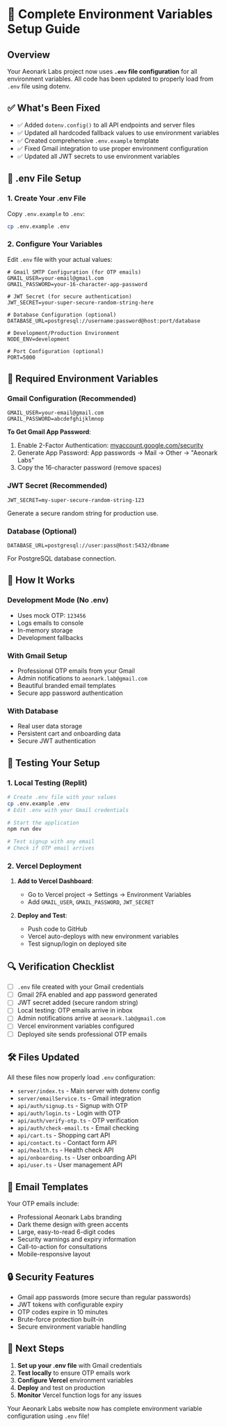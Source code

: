 # 🔧 Complete Environment Variables Setup Guide

## Overview
Your Aeonark Labs project now uses **`.env` file configuration** for all environment variables. All code has been updated to properly load from `.env` file using dotenv.

## ✅ What's Been Fixed
- ✅ Added `dotenv.config()` to all API endpoints and server files
- ✅ Updated all hardcoded fallback values to use environment variables
- ✅ Created comprehensive `.env.example` template
- ✅ Fixed Gmail integration to use proper environment configuration
- ✅ Updated all JWT secrets to use environment variables

## 📄 .env File Setup

### 1. Create Your .env File
Copy `.env.example` to `.env`:
```bash
cp .env.example .env
```

### 2. Configure Your Variables
Edit `.env` file with your actual values:

```env
# Gmail SMTP Configuration (for OTP emails)
GMAIL_USER=your-email@gmail.com
GMAIL_PASSWORD=your-16-character-app-password

# JWT Secret (for secure authentication)
JWT_SECRET=your-super-secure-random-string-here

# Database Configuration (optional)
DATABASE_URL=postgresql://username:password@host:port/database

# Development/Production Environment
NODE_ENV=development

# Port Configuration (optional)
PORT=5000
```

## 🔑 Required Environment Variables

### Gmail Configuration (Recommended)
```env
GMAIL_USER=your-email@gmail.com
GMAIL_PASSWORD=abcdefghijklmnop
```

**To Get Gmail App Password**:
1. Enable 2-Factor Authentication: [myaccount.google.com/security](https://myaccount.google.com/security)
2. Generate App Password: App passwords → Mail → Other → "Aeonark Labs"
3. Copy the 16-character password (remove spaces)

### JWT Secret (Recommended)
```env
JWT_SECRET=my-super-secure-random-string-123
```
Generate a secure random string for production use.

### Database (Optional)
```env
DATABASE_URL=postgresql://user:pass@host:5432/dbname
```
For PostgreSQL database connection.

## 🚀 How It Works

### Development Mode (No .env)
- Uses mock OTP: `123456`
- Logs emails to console
- In-memory storage
- Development fallbacks

### With Gmail Setup
- Professional OTP emails from your Gmail
- Admin notifications to `aeonark.lab@gmail.com`
- Beautiful branded email templates
- Secure app password authentication

### With Database
- Real user data storage
- Persistent cart and onboarding data
- Secure JWT authentication

## 📱 Testing Your Setup

### 1. Local Testing (Replit)
```bash
# Create .env file with your values
cp .env.example .env
# Edit .env with your Gmail credentials

# Start the application
npm run dev

# Test signup with any email
# Check if OTP email arrives
```

### 2. Vercel Deployment
1. **Add to Vercel Dashboard**:
   - Go to Vercel project → Settings → Environment Variables
   - Add `GMAIL_USER`, `GMAIL_PASSWORD`, `JWT_SECRET`

2. **Deploy and Test**:
   - Push code to GitHub
   - Vercel auto-deploys with new environment variables
   - Test signup/login on deployed site

## 🔍 Verification Checklist

- [ ] `.env` file created with your Gmail credentials
- [ ] Gmail 2FA enabled and app password generated
- [ ] JWT secret added (secure random string)
- [ ] Local testing: OTP emails arrive in inbox
- [ ] Admin notifications arrive at `aeonark.lab@gmail.com`
- [ ] Vercel environment variables configured
- [ ] Deployed site sends professional OTP emails

## 🛠️ Files Updated

All these files now properly load `.env` configuration:
- `server/index.ts` - Main server with dotenv config
- `server/emailService.ts` - Gmail integration
- `api/auth/signup.ts` - Signup with OTP
- `api/auth/login.ts` - Login with OTP  
- `api/auth/verify-otp.ts` - OTP verification
- `api/auth/check-email.ts` - Email checking
- `api/cart.ts` - Shopping cart API
- `api/contact.ts` - Contact form API
- `api/health.ts` - Health check API
- `api/onboarding.ts` - User onboarding API
- `api/user.ts` - User management API

## 📧 Email Templates

Your OTP emails include:
- Professional Aeonark Labs branding
- Dark theme design with green accents
- Large, easy-to-read 6-digit codes
- Security warnings and expiry information
- Call-to-action for consultations
- Mobile-responsive layout

## 🔒 Security Features

- Gmail app passwords (more secure than regular passwords)
- JWT tokens with configurable expiry
- OTP codes expire in 10 minutes
- Brute-force protection built-in
- Secure environment variable handling

## 🎯 Next Steps

1. **Set up your .env file** with Gmail credentials
2. **Test locally** to ensure OTP emails work
3. **Configure Vercel** environment variables
4. **Deploy** and test on production
5. **Monitor** Vercel function logs for any issues

Your Aeonark Labs website now has complete environment variable configuration using `.env` file!